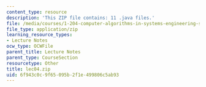 ```yaml
---
content_type: resource
description: 'This ZIP file contains: 11 .java files.'
file: /media/courses/1-204-computer-algorithms-in-systems-engineering-spring-2010/6f943c0c9f65095b2f1e499806c5ab93_lec04.zip
file_type: application/zip
learning_resource_types:
- Lecture Notes
ocw_type: OCWFile
parent_title: Lecture Notes
parent_type: CourseSection
resourcetype: Other
title: lec04.zip
uid: 6f943c0c-9f65-095b-2f1e-499806c5ab93
---
```

